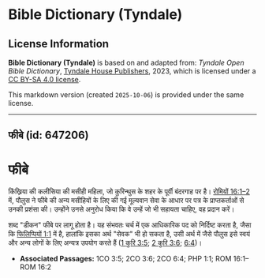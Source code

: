 # Bible Dictionary (Tyndale)

## License Information

**Bible Dictionary (Tyndale)** is based on and adapted from: _Tyndale Open Bible Dictionary_, [Tyndale House Publishers](https://tyndaleopenresources.com/), 2023, which is licensed under a [CC BY-SA 4.0 license](https://creativecommons.org/licenses/by-sa/4.0/legalcode.en).

This markdown version (created `2025-10-06`) is provided under the same license.



--------------------------------

## फीबे (id: 647206)

फीबे
====

किंख्रिया की कलीसिया की मसीही महिला, जो कुरिन्थुस के शहर के पूर्वी बंदरगाह पर है। [रोमियों 16:1–2](https://ref.ly/Rom16:1-Rom16:2) में, पौलुस ने फीबे की अन्य मसीहियों के लिए की गई मूल्यवान सेवा के आधार पर पत्र के प्राप्तकर्ताओं से उनकी प्रशंसा की। उन्होंने उनसे अनुरोध किया कि वे उन्हें जो भी सहायता चाहिए, वह प्रदान करें।

शब्द "डीकन" फीबे पर लागू होता है। यह संभवतः चर्च में एक आधिकारिक पद को निर्दिष्ट करता है, जैसा कि [फिलिप्पियों 1:1](https://ref.ly/Phil1:1) में है, हालांकि इसका अर्थ "सेवक" भी हो सकता है, उसी अर्थ में जैसे पौलुस इसे स्वयं और अन्य लोगों के लिए अन्यत्र उपयोग करते हैं ([1 कुरि 3:5](https://ref.ly/1Cor3:5); [2 कुरि 3:6](https://ref.ly/2Cor3:6); [6:4](https://ref.ly/2Cor6:4))।

* **Associated Passages:** 1CO 3:5; 2CO 3:6; 2CO 6:4; PHP 1:1; ROM 16:1–ROM 16:2

